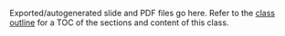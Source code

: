 Exported/autogenerated slide and PDF files go here. Refer to the [class
outline](../classes/outline.md) for a TOC of the sections and content of this
class.
